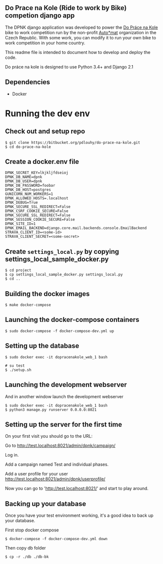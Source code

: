 Do Prace na Kole (Ride to work by Bike) competion django app
------------------------------------------------------------

The DPNK django application was developed to power the [Do Práce na Kole](https://www.dopracenakole.cz) bike to work competition run by the non-profit [Auto*mat](https://www.auto-mat.cz/) organization in the Czech Republic. With some work, you can modify it to run your own bike to work competition in your home country.

This readme file is intended to document how to develop and deploy the code.

Do práce na kole is designed to use Python 3.4+ and Django 2.1

Dependencies
------------

 - Docker

Running the dev env
===================

Check out and setup repo
------------------------

    $ git clone https://bitbucket.org/pdlouhy/do-prace-na-kole.git
    $ cd do-prace-na-kole

Create a docker.env file
------------------------

    DPNK_SECRET_KEY=lkjkljfdseioj
    DPNK_DB_NAME=dpnk
    DPNK_DB_USER=dpnk
    DPNK_DB_PASSWORD=foobar
    DPNK_DB_HOST=postgres
    GUNICORN_NUM_WORKERS=1
    DPNK_ALLOWED_HOSTS=.localhost
    DPNK_DEBUG=True
    DPNK_SECURE_SSL_REDIRECT=False
    DPNK_CSRF_COOKIE_SECURE=False
    DPNK_SECURE_SSL_REDIRECT=False
    DPNK_SESSION_COOKIE_SECURE=False
    DPNK_SITE_ID=1
    DPNK_EMAIL_BACKEND=django.core.mail.backends.console.EmailBackend
    STRAVA_CLIENT_ID=<some-id>
    STRAVA_CLIENT_SECRET=<some-secret>

Create `settings_local.py` by copying settings_local_sample_docker.py
-------------------------------------------------------------------

    $ cd project
    $ cp settings_local_sample_docker.py settings_local.py
    $ cd ..

Building the docker images
--------------------------

    $ make docker-compose

Launching the docker-compose containers
---------------------------------------

    $ sudo docker-compose -f docker-compose-dev.yml up

Setting up the database
---------------------

    $ sudo docker exec -it dopracenakole_web_1 bash

    # su test
    $ ./setup.sh

Launching the development webserver
------------------------------------

And in another window launch the development webserver

    $ sudo docker exec -it dopracenakole_web_1 bash
    $ python3 manage.py runserver 0.0.0.0:8021
    


Setting up the server for the first time
----------------------------------------

On your first visit you should go to the URL:

Go to <http://test.localhost:8021/admin/dpnk/campaign/>

Log in.

Add a campaign named Test and individual phases.

Add a user profile for your user <http://test.localhost:8021/admin/dpnk/userprofile/>

Now you can go to 'http://test.localhost:8021/' and start to play around.

Backing up your database
------------------------

Once you have your test environment working, it's a good idea to back up your database.

First stop docker compose

    $ docker-compose -f docker-compose-dev.yml down

Then copy db folder

    $ cp -r ./db ./db-bk


